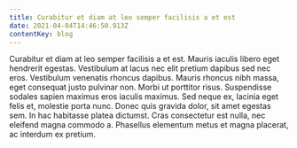 ```yaml
---
title: Curabitur et diam at leo semper facilisis a et est
date: 2021-04-04T14:46:50.913Z
contentKey: blog
---
```


<!--StartFragment-->

Curabitur et diam at leo semper facilisis a et est. Mauris iaculis libero eget hendrerit egestas. Vestibulum at lacus nec elit pretium dapibus sed nec eros. Vestibulum venenatis rhoncus dapibus. Mauris rhoncus nibh massa, eget consequat justo pulvinar non. Morbi ut porttitor risus. Suspendisse sodales sapien maximus eros iaculis maximus. Sed neque ex, lacinia eget felis et, molestie porta nunc. Donec quis gravida dolor, sit amet egestas sem. In hac habitasse platea dictumst. Cras consectetur est nulla, nec eleifend magna commodo a. Phasellus elementum metus et magna placerat, ac interdum ex pretium.

<!--EndFragment-->
